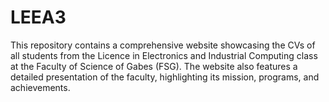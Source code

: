 # LEEA3
This repository contains a comprehensive website showcasing the CVs of all students from the Licence in Electronics and Industrial Computing class at the Faculty of Science of Gabes (FSG). The website also features a detailed presentation of the faculty, highlighting its mission, programs, and achievements.
